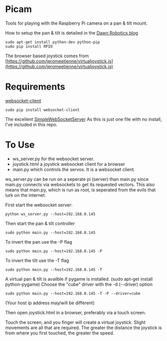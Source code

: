 Picam
=====

Tools for playing with the Raspberry Pi camera on a pan &amp; tilt mount.

How to setup the pan & tilt is detailed in the
[Dawn Robotics blog](http://blog.dawnrobotics.co.uk/2013/10/using-the-dagu-pantilt-kit-with-the-raspberry-pi/)
```
sudo apt-get install python-dev python-pip
sudo pip install RPIO

```

The browser based joystick comes from
[https://github.com/jeromeetienne/virtualjoystick.js](https://github.com/jeromeetienne/virtualjoystick.js)


Requirements
============
[websocket-client](https://github.com/liris/websocket-client)
```
sudo pip install websocket-client
```

The excellent [SimpleWebSocketServer](https://github.com/opiate/SimpleWebSocketServer)
As this is just one file with no install, I've included in this repo.


To Use
======

 - ws_server.py for the websocket server.
 - joystick.html a joystick websocket client for a browser
 - main.py which controls the servos. It is a websocket client.

ws_server.py can be run on a seperate pi (server) than main.py since
main.py connects via websockets to get its requested vectors.
This also means that main.py, which is run as root, is seperated
from the evils that lurk on the internet.

First start the websocket server:
```
python ws_server.py --host=192.168.0.145
```

Then start the pan &amp; tilt controller
```
sudo python main.py --host=192.168.0.145
```
To invert the pan use the -P flag
```
sudo python main.py --host=192.168.0.145 -P
```
To invert the tilt use the -T flag
```
sudo python main.py --host=192.168.0.145 -T
```

A virtual pan & tilt is availble if pygame is installed.
(sudo apt-get install python-pygame)
Choose the "cube" driver with the -d (--driver) option
```
sudo python main.py --host=192.168.0.145 -T -P --driver=cube
```

(Your host ip address may/will be different)

Then open joystick.html in a browser, preferably via a touch screen.

Touch the screen, and you finger will create a virtual joystick.
Slight movements are all that are required.
The greater the distance the joystick is from where you first touched,
the greater the speed.




